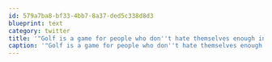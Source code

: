 ```yaml
---
id: 579a7ba8-bf33-4bb7-8a37-ded5c338d8d3
blueprint: text
category: twitter
title: '"Golf is a game for people who don''t hate themselves enough in their daily lives" - Lewis Black'
caption: '"Golf is a game for people who don''t hate themselves enough in their daily lives" - Lewis Black'
---
```

